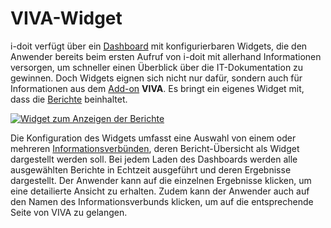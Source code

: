 # VIVA-Widget

i-doit verfügt über ein [Dashboard](../../grundlagen/dashboard-und-widgets.md) mit konfigurierbaren Widgets, die den Anwender bereits beim ersten Aufruf von i-doit mit allerhand Informationen versorgen, um schneller einen Überblick über die IT-Dokumentation zu gewinnen. Doch Widgets eignen sich nicht nur dafür, sondern auch für Informationen aus dem [Add-on](../index.md) **VIVA**. Es bringt ein eigenes Widget mit, dass die [Berichte](./berichte-mit-viva.md) beinhaltet.

[![Widget zum Anzeigen der Berichte](../../assets/images/de/i-doit-pro-add-ons/viva/widget/i-doit_viva_report_widget.png)](../../assets/images/de/i-doit-pro-add-ons/viva/widget/i-doit_viva_report_widget.png)

Die Konfiguration des Widgets umfasst eine Auswahl von einem oder mehreren [Informationsverbünden](./vorgehensweise-mit-viva.md#informationsverbünde-modellieren), deren Bericht-Übersicht als Widget dargestellt werden soll. Bei jedem Laden des Dashboards werden alle ausgewählten Berichte in Echtzeit ausgeführt und deren Ergebnisse dargestellt. Der Anwender kann auf die einzelnen Ergebnisse klicken, um eine detailierte Ansicht zu erhalten. Zudem kann der Anwender auch auf den Namen des Informationsverbunds klicken, um auf die entsprechende Seite von VIVA zu gelangen.